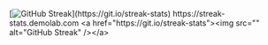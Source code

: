 [![GitHub Streak]([https://streak-stats.demolab.com/?user=DenverCoder1](https://github-readme-streak-stats.herokuapp.com?user=mahatmaArrayyan&theme=highcontrast&hide_border=true&border_radius=5&date_format=j%20M%5B%20Y%5D&card_width=894))](https://git.io/streak-stats)
https://streak-stats.demolab.com
<a href="https://git.io/streak-stats"><img src="" alt="GitHub Streak" /></a>
